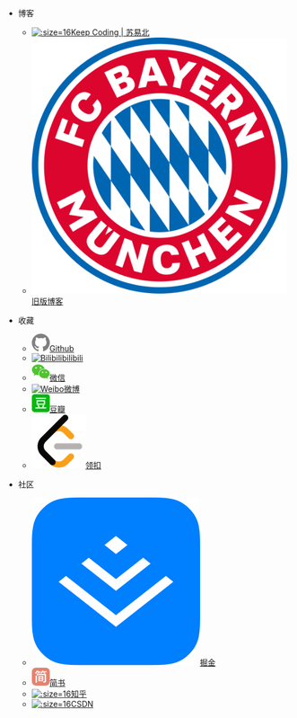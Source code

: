 - 博客
  - [![](_media/favicon.ico ':size=16')Keep Coding | 苏易北](https://abelsu7.top)
  - [![](_media/bayern.svg ':size=16')旧版博客](https://abelsu7.cn)

- 收藏
  - [![Github](_media/github.svg)Github](https://github.com/abelsu7)
  - [![Bilibili](_media/bilibili.ico ':size=16')bilibili](https://space.bilibili.com/59456951/#/)
  - [![Wechat](_media/wechat.svg)微信](https://abelsu7.top/2018/09/21/how-to-learn-coding/#4-4-微信公众号)
  - [![Weibo](_media/weibo.ico ':size=16')微博](https://weibo.com/abelsu7)
  - [![Douban](_media/douban.svg)豆瓣](https://www.douban.com/people/abelsu7/)
  - [![Leetcode](_media/leetcode.png ':size=16')领扣](https://leetcode-cn.com/13204159288/)

- 社区
  - [![](_media/logo.png ':size=16')掘金](https://juejin.im)
  - [![](_media/jianshu.svg)简书](https://www.jianshu.com)
  - [![](_media/zhihu.ico ':size=16')知乎](https://www.zhihu.com)
  - [![](_media/csdn.ico ':size=16')CSDN](https://blog.csdn.net/abelsu7)